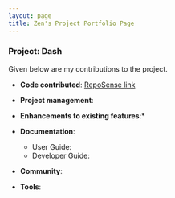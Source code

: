 ```yaml
---
layout: page
title: Zen's Project Portfolio Page
---
```


### Project: Dash

Given below are my contributions to the project.

* **Code contributed**: [RepoSense link]()

* **Project management**:

* **Enhancements to existing features**:*

* **Documentation**:
  * User Guide:
  * Developer Guide:

* **Community**:

* **Tools**:

